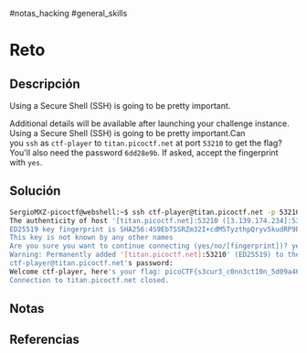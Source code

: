 #notas_hacking #general_skills
# Reto
## Descripción
Using a Secure Shell (SSH) is going to be pretty important.

Additional details will be available after launching your challenge instance.
Using a Secure Shell (SSH) is going to be pretty important.Can you `ssh` as `ctf-player` to `titan.picoctf.net` at port `53210` to get the flag?You'll also need the password `6dd28e9b`. If asked, accept the fingerprint with `yes`.
## Solución
```bash
SergioMXZ-picoctf@webshell:~$ ssh ctf-player@titan.picoctf.net -p 53210
The authenticity of host '[titan.picoctf.net]:53210 ([3.139.174.234]:53210)' can't be established.
ED25519 key fingerprint is SHA256:4S9EbTSSRZm32I+cdM5TyzthpQryv5kudRP9PIKT7XQ.
This key is not known by any other names
Are you sure you want to continue connecting (yes/no/[fingerprint])? yes
Warning: Permanently added '[titan.picoctf.net]:53210' (ED25519) to the list of known hosts.
ctf-player@titan.picoctf.net's password: 
Welcome ctf-player, here's your flag: picoCTF{s3cur3_c0nn3ct10n_5d09a462}
Connection to titan.picoctf.net closed.
```
## Notas
## Referencias

